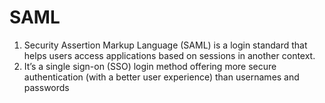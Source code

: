 # SAML

1. Security Assertion Markup Language (SAML) is a login standard that helps users access applications based on sessions in another context.
2. It’s a single sign-on (SSO) login method offering more secure authentication (with a better user experience) than usernames and passwords

